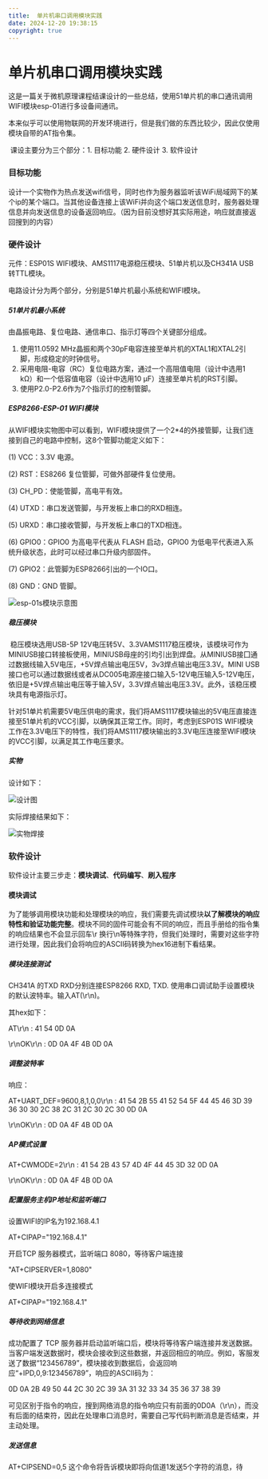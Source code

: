```yaml
---
title:  单片机串口调用模块实践 
date: 2024-12-20 19:38:15
copyright: true
---
```


# 单片机串口调用模块实践

​	这是一篇关于微机原理课程结课设计的一些总结，使用51单片机的串口通讯调用WIFI模块esp-01进行多设备间通讯。

​	本来似乎可以使用物联网的开发环境进行，但是我们做的东西比较少，因此仅使用模块自带的AT指令集。

​	课设主要分为三个部分：1. 目标功能 2. 硬件设计 3. 软件设计

### 目标功能

​	设计一个实物作为热点发送wifi信号，同时也作为服务器监听该WiFi局域网下的某个ip的某个端口。当其他设备连接上该WiFi并向这个端口发送信息时，服务器处理信息并向发送信息的设备返回响应。（因为目前没想好其实际用途，响应就直接返回搜到的内容）

### 硬件设计

元件：ESP01S WIFI模块、AMS1117电源稳压模块、51单片机以及CH341A USB转TTL模块。

电路设计分为两个部分，分别是51单片机最小系统和WIFI模块。

##### 51单片机最小系统

由晶振电路、复位电路、通信串口、指示灯等四个关键部分组成。

1. 使用11.0592 MHz晶振和两个30pF电容连接至单片机的XTAL1和XTAL2引脚，形成稳定的时钟信号。
2. 采用电阻-电容（RC）复位电路方案，通过一个高阻值电阻（设计中选用1 kΩ）和一个低容值电容（设计中选用10 µF）连接至单片机的RST引脚。
3. 使用P2.0-P2.6作为7个指示灯的控制管脚。

##### ESP8266-ESP-01 WIFI模块

从WIFI模块实物图中可以看到，WIFI模块提供了一个2*4的外接管脚，让我们连接到自己的电路中控制，这8个管脚功能定义如下：

(1)  VCC：3.3V 电源。

(2)  RST：ES8266 复位管脚，可做外部硬件复位使用。

(3)  CH_PD：使能管脚，高电平有效。

(4)  UTXD：串口发送管脚，与开发板上串口的RXD相连。

(5)  URXD：串口接收管脚，与开发板上串口的TXD相连。

(6)  GPIO0：GPIO0 为高电平代表从 FLASH 启动，GPIO0 为低电平代表进入系统升级状态，此时可以经过串口升级内部固件。

(7)  GPIO2：此管脚为ESP8266引出的一个IO口。

(8)  GND：GND 管脚。

![esp-01s模块示意图](https://resource-un4.pages.dev/article/image-20241220200415596.png)

##### 稳压模块

​	稳压模块选用USB-5P 12V电压转5V、3.3VAMS1117稳压模块，该模块可作为MINIUSB接口转接板使用，MINIUSB母座的引均引出到焊盘。从MINIUSB接囗通过数据线输入5V电压，+5V焊点输出电压5V，3v3焊点输出电压3.3V。MINI USB接口也可以通过数据线或者从DC005电源座接口输入5-12V电压输入5-12V电压，依旧是+5V焊点输出电压等于输入5V，3.3V焊点输出电压3.3V。此外，该稳压模块具有电源指示灯。

​	针对51单片机需要5V电压供电的需求，我们将AMS1117模块输出的5V电压直接连接至51单片机的VCC引脚，以确保其正常工作。同时，考虑到ESP01S WIFI模块工作在3.3V电压下的特性，我们将AMS1117模块输出的3.3V电压连接至WIFI模块的VCC引脚，以满足其工作电压要求。

##### 实物

设计如下：

![设计图](https://resource-un4.pages.dev/article/image-20241220200616026.png)

实际焊接结果如下：

![实物焊接](https://resource-un4.pages.dev/article/image-20241220200809702.png)

### 软件设计

软件设计主要三步走：**模块调试**、**代码编写**、**刷入程序**

#### 模块调试

为了能够调用模块功能和处理模块的响应，我们需要先调试模块**以了解模块的响应特性和验证功能完整**。模块不同的固件可能会有不同的响应，而且手册给的指令集的响应结果也不会显示回车\r 换行\n等特殊字符，但我们处理时，需要对这些字符进行处理，因此我们会将响应的ASCII码转换为hex16进制下看结果。

##### 模块连接测试

CH341A 的TXD RXD分别连接ESP8266 RXD, TXD. 使用串口调试助手设置模块的默认波特率。输入AT(\r\n)。

其hex如下：

AT\r\n : 41 54 0D 0A 

\r\nOK\r\n : 0D 0A 4F 4B 0D 0A

##### 调整波特率

响应：

AT+UART_DEF=9600,8,1,0,0\r\n : 41 54 2B 55 41 52 54 5F 44 45 46 3D 39 36 30 30 2C 38 2C 31 2C 30 2C 30 0D 0A

\r\nOK\r\n : 0D 0A 4F 4B 0D 0A

##### AP模式设置

AT+CWMODE=2\r\n : 41 54 2B 43 57 4D 4F 44 45 3D 32 0D 0A

\r\nOK\r\n : 0D 0A 4F 4B 0D 0A

##### 配置服务主机IP地址和监听端口

设置WIFI的IP名为192.168.4.1

AT+CIPAP=\"192.168.4.1\"

开启TCP 服务器模式，监听端口 8080，等待客户端连接

"AT+CIPSERVER=1,8080"

使WIFI模块开启多连接模式

AT+CIPAP=\"192.168.4.1\"

##### 等待收到网络信息

成功配置了 TCP 服务器并启动监听端口后，模块将等待客户端连接并发送数据。当客户端发送数据时，模块会接收到这些数据，并返回相应的响应。例如，客服发送了数据“123456789”，模块接收到数据后，会返回响应“+IPD,0,9:123456789”，响应的ASCII码为：

0D 0A 2B 49 50 44 2C 30 2C 39 3A 31 32 33 34 35 36 37 38 39



可见区别于指令的响应，搜到网络消息的指令响应只有前面的0D0A（\r\n），而没有后面的结束符，因此在处理串口消息时，需要自己写代码判断消息是否结束，并主动处理。

##### 发送信息

AT+CIPSEND=0,5 这个命令将告诉模块即将向信道1发送5个字符的消息，待